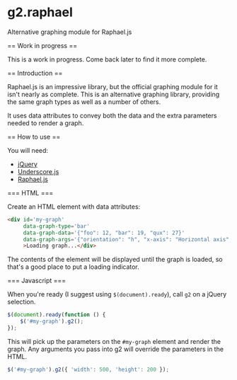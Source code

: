 g2.raphael
==========

Alternative graphing module for Raphael.js

== Work in progress ==

This is a work in progress. Come back later to find it more complete.

== Introduction ==

Raphael.js is an impressive library, but the official graphing module for it isn't nearly as complete.
This is an alternative graphing library, providing the same graph types as well as a number of others.

It uses data attributes to convey both the data and the extra parameters needed to render a graph.

== How to use ==

You will need:

* [jQuery](http://jquery.com/)
* [Underscore.js](http://underscorejs.org/)
* [Raphael.js](http://raphaeljs.com/)

=== HTML ===

Create an HTML element with data attributes:

```html
<div id='my-graph'
     data-graph-type='bar'
     data-graph-data='{"foo": 12, "bar": 19, "qux": 27}'
     data-graph-args='{"orientation": "h", "x-axis": "Horizontal axis", "y-axis": "Vertical axis"}'
     >Loading graph...</div>
```

The contents of the element will be displayed until the graph is loaded, so that's a good place to put a loading indicator.

=== Javascript ===

When you're ready (I suggest using `$(document).ready`), call `g2` on a jQuery selection.

```javascript
$(document).ready(function () {
    $('#my-graph').g2();
});
```

This will pick up the parameters on the `#my-graph` element and render the graph.
Any arguments you pass into g2 will override the parameters in the HTML.

```javascript
$('#my-graph').g2({ 'width': 500, 'height': 200 });
```
